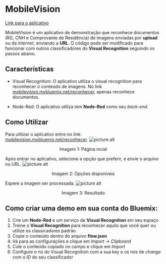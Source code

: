 # MobileVision

[Link para o aplicativo](mobilevision.mybluemix.net/reconhecer)

MobileVision é um aplicativo de demonstração que reconhece documentos (RG, CNH e Comprovante de Residência) de imagens enviadas por **upload** ou da *internet*, enviando a **URL**. O código pode ser modificado para funcionar com outros classificadores do **Visual Recognition** seguindo os passos abaixo.

## Características
* Visual Recognition: O aplicativo utiliza o visual recognition para reconhecer o conteúdo de imagens. No link [mobilevision.mybluemix.net/reconhecer](mobilevision.mybluemix.net/reconhecer), apenas  reconhece documentos.

* Node-Red: O aplicativo utiliza tem **Node-Red** como seu *back-end*.

## Como Utilizar
Para utilizar o aplicativo entre no *link*: [mobilevision.mybluemix.net/reconhecer](mobilevision.mybluemix.net/reconhecer).
![picture alt](http://www.brightlightpictures.com/assets/images/portfolio/thethaw_header.jpg "Página inicial")
<p align="center">Imagem 1: Página incial</p>

Após entrar no aplicativo, selecione a opção que preferir, e envie o arquivo ou URL.
![picture alt](http://www.brightlightpictures.com/assets/images/portfolio/thethaw_header.jpg "Opções disponíveis")
<p align="center">Imagem 2: Opções disponíveis</p>

Espere a imagem ser processada.
![picture alt](http://www.brightlightpictures.com/assets/images/portfolio/thethaw_header.jpg "Resultado")
<p align="center">Imagem 3: Resultado</p>

## Como criar uma demo em sua conta do Bluemix:

1. Crie um **Node-Red** e um serviço de **Visual Recognition** em seu espaço
2. Treine o **Visual Recognition** para reconhecer aquilo que você quer ou utilize os classicadores padrão
3. Copie o conteúdo dentro do arquivo **flow.json**
4. Vá para as configurações e clique em *Import -> Clipboard*
5. Cole o conteúdo copiado no campo e clique em *Import*
6. Configure o nó do Visual Recognition com a sua key e os nós de *change* com o *ID* do seu classificador
